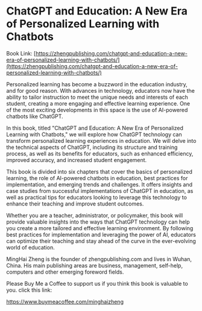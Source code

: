 # ChatGPT and Education: A New Era of Personalized Learning with Chatbots

Book Link: [https://zhengpublishing.com/chatgpt-and-education-a-new-era-of-personalized-learning-with-chatbots/](https://zhengpublishing.com/chatgpt-and-education-a-new-era-of-personalized-learning-with-chatbots/)

Personalized learning has become a buzzword in the education industry, and for good reason. With advances in technology, educators now have the ability to tailor instruction to meet the unique needs and interests of each student, creating a more engaging and effective learning experience. One of the most exciting developments in this space is the use of AI-powered chatbots like ChatGPT.

In this book, titled "ChatGPT and Education: A New Era of Personalized Learning with Chatbots," we will explore how ChatGPT technology can transform personalized learning experiences in education. We will delve into the technical aspects of ChatGPT, including its structure and training process, as well as its benefits for educators, such as enhanced efficiency, improved accuracy, and increased student engagement.

This book is divided into six chapters that cover the basics of personalized learning, the role of AI-powered chatbots in education, best practices for implementation, and emerging trends and challenges. It offers insights and case studies from successful implementations of ChatGPT in education, as well as practical tips for educators looking to leverage this technology to enhance their teaching and improve student outcomes.

Whether you are a teacher, administrator, or policymaker, this book will provide valuable insights into the ways that ChatGPT technology can help you create a more tailored and effective learning environment. By following best practices for implementation and leveraging the power of AI, educators can optimize their teaching and stay ahead of the curve in the ever-evolving world of education.

MingHai Zheng is the founder of zhengpublishing.com and lives in Wuhan, China. His main publishing areas are business, management, self-help, computers and other emerging foreword fields.

Please Buy Me a Coffee to support us if you think this book is valuable to you. click this link:

https://www.buymeacoffee.com/minghaizheng
